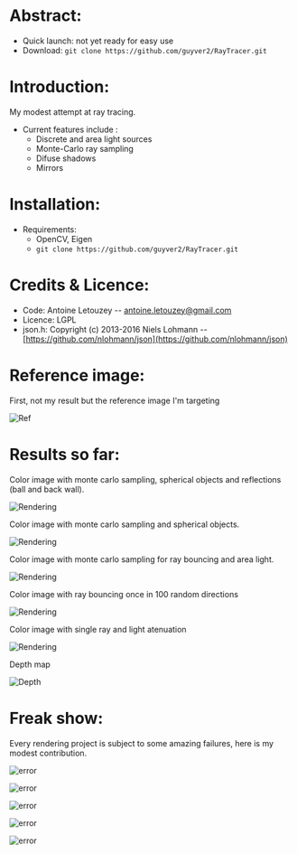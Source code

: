 # Abstract:

- Quick launch:
	not yet ready for easy use
- Download:
	`git clone https://github.com/guyver2/RayTracer.git`



# Introduction:

My modest attempt at ray tracing. 
- Current features include :
	* Discrete and area light sources
	* Monte-Carlo ray sampling
	* Difuse shadows
	* Mirrors
	



# Installation:

- Requirements:
	* OpenCV, Eigen
	* `git clone https://github.com/guyver2/RayTracer.git`

# Credits & Licence:

- Code:
	Antoine Letouzey -- [antoine.letouzey@gmail.com](antoine.letouzey@gmail.com)
- Licence:
	LGPL
- json.h:
	Copyright (c) 2013-2016 Niels Lohmann -- [https://github.com/nlohmann/json](https://github.com/nlohmann/json)

# Reference image:
First, not my result but the reference image I'm targeting

![Ref](http://www.graphics.cornell.edu/online/box/box.jpg)

# Results so far:

Color image with monte carlo sampling, spherical objects and reflections (ball and back wall).

![Rendering](https://antoine.sxbn.org/pages/projects/ray/color_bounce_mirror.jpg)

Color image with monte carlo sampling and spherical objects.

![Rendering](https://antoine.sxbn.org/pages/projects/ray/color_bounce_ball.jpg)

Color image with monte carlo sampling for ray bouncing and area light.

![Rendering](https://antoine.sxbn.org/pages/projects/ray/color_bounce_montecarlo.jpg)


Color image with ray bouncing once in 100 random directions

![Rendering](https://antoine.sxbn.org/pages/projects/ray/color_bounce.jpg)


Color image with single ray and light atenuation

![Rendering](https://antoine.sxbn.org/pages/projects/ray/current.jpg)


Depth map

![Depth](https://antoine.sxbn.org/pages/projects/ray/depth.jpg)

# Freak show:
Every rendering project is subject to some amazing failures, here is my modest contribution.

![error](https://antoine.sxbn.org/pages/projects/ray/freak_show/01_color_side_error.png)

![error](https://antoine.sxbn.org/pages/projects/ray/freak_show/03_color_error1.png)

![error](https://antoine.sxbn.org/pages/projects/ray/freak_show/3lights.png)

![error](https://antoine.sxbn.org/pages/projects/ray/freak_show/right_blast.png)

![error](https://antoine.sxbn.org/pages/projects/ray/freak_show/mirrorseverywhere.jpg)
